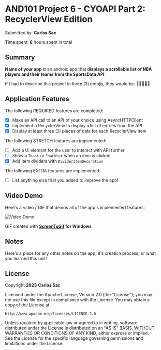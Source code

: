 <!-- (This is a comment) INSTRUCTIONS: Go through this page and fill out any **bolded** entries with their correct values.-->

# AND101 Project 6 - CYOAPI Part 2: RecyclerView Edition

Submitted by: **Carlos Sac**

Time spent: **6** hours spent in total

## Summary

**Name of your app** is an android app that **displays a scrollable list of NBA players and their teams from the SportsData API**

If I had to describe this project in three (3) emojis, they would be: **🤔⛹🏽‍♂️🤯**

## Application Features

The following REQUIRED features are completed:

- [x] Make an API call to an API of your choice using AsyncHTTPClient
- [x] Implement a RecyclerView to display a list of entries from the API
- [x] Display at least three (3) pieces of data for each RecyclerView item

The following STRETCH features are implemented:

- [ ] Add a UI element for the user to interact with API further
- [ ] Show a `Toast` or `Snackbar` when an item is clicked
- [x] Add item dividers with `DividerItemDecoration`

The following EXTRA features are implemented:

- [ ] List anything else that you added to improve the app!

## Video Demo

Here's a video / GIF that demos all of the app's implemented features:

<img src='https://i.imgur.com/iXkQYtK.gif' title='Video Demo' width='' alt='Video Demo' />

GIF created with **[ScreenToGif](https://www.screentogif.com/) for Windows**

## Notes

Here's a place for any other notes on the app, it's creation process, or what you learned this unit!

## License

Copyright **2023** **Carlos Sac**

Licensed under the Apache License, Version 2.0 (the "License");
you may not use this file except in compliance with the License.
You may obtain a copy of the License at

    http://www.apache.org/licenses/LICENSE-2.0

Unless required by applicable law or agreed to in writing, software
distributed under the License is distributed on an "AS IS" BASIS,
WITHOUT WARRANTIES OR CONDITIONS OF ANY KIND, either express or implied.
See the License for the specific language governing permissions and
limitations under the License.
